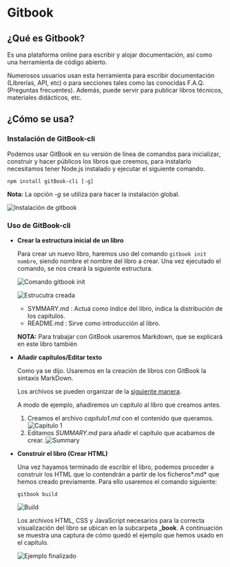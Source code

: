 # Gitbook

## ¿Qué es Gitbook?

Es una plataforma online para escribir y alojar documentación, así como una herramienta de código abierto.

Numerosos usuarios usan esta herramienta para escribir documentación (Librerías, API, etc) o para secciones tales como las conocidas F.A.Q.(Preguntas frecuentes). Además, puede servir para publicar libros técnicos, materiales didácticos, etc.

## ¿Cómo se usa?

### Instalación de GitBook-cli

Podemos usar GitBook en su versión de línea de comandos para inicializar, construir y hacer públicos los libros que creemos, para instalarlo necesitamos tener Node.js instalado y ejecutar el siguiente comando.

``` npm install gitBook-cli [-g] ```

**Nota:** La opción *-g* se utiliza para hacer la instalación global.

![Instalación de gitbook](img/gitbook-install.PNG)

### Uso de GitBook-cli

* **Crear la estructura inicial de un libro**

  Para crear un nuevo libro, haremos uso del comando ```gitbook init nombre```, siendo nombre el nombre del libro a crear. Una vez ejecutado el comando, se nos creará la siguiente estructura.

  ![Comando gitbook init](img/gitbook-init.PNG)

  ![Estrucutra creada](img/gitbook-structure.PNG)

  * SYMMARY.md : Actuá como índice del libro, indica la distribución de los capítulos.
  * README.md : Sirve como introducción al libro.

  **NOTA:** Para trabajar con GitBook usaremos Markdown, que se explicará en este libro también

* **Añadir capítulos/Editar texto**

  Como ya se dijo. Usaremos en la creación de libros con GitBook la sintaxis MarkDown.

  Los archivos se pueden organizar de la [siguiente manera](https://toolchain.gitbook.com/pages.html).

  A modo de ejemplo, añadiremos un capítulo al libro que creamos antes.

  1. Creamos el archivo *capitulo1.md* con el contenido que queramos.
  ![Capitulo 1](img/capitulo1.PNG)
  2. Editamos *SUMMARY.md* para añadir el capítulo que acabamos de crear.
  ![Summary](img/summary-example.PNG)

* **Construir el libro (Crear HTML)**

  Una vez hayamos terminado de escribir el libro, podemos proceder a construir los HTML que lo contendrán a partir de los ficheros*.md* que hemos creado previamente. Para ello usaremos el comando siguiente:

  ```gitbook build```

  ![Build](img/gitbook-build.PNG)

  Los archivos HTML, CSS y JavaScript necesarios para la correcta visualización del libro se ubican en la subcarpeta **_book**. A continuación se muestra una captura de cómo quedó el ejemplo que hemos usado en el capítulo.

  ![Ejemplo finalizado](img/example-finished.PNG)
